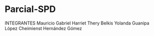 # Parcial-SPD
INTEGRANTES
Mauricio Gabriel Harriet Thery
Belkis Yolanda Guanipa López
Cheimienst Hernández Gómez
